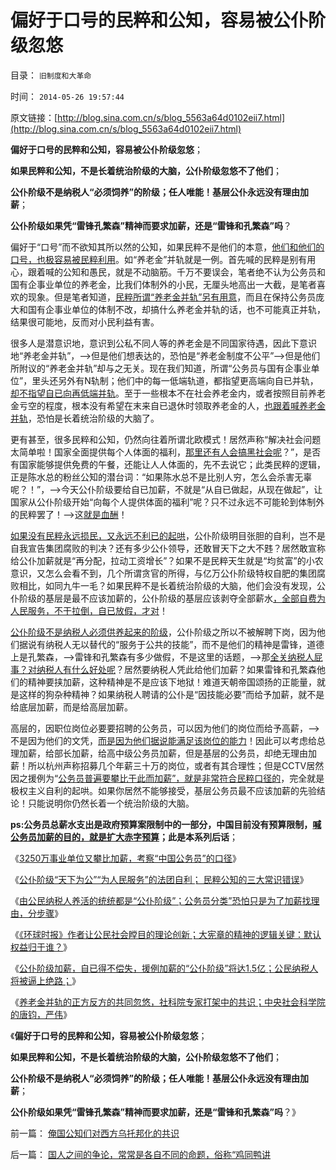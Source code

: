# 偏好于口号的民粹和公知，容易被公仆阶级忽悠

目录： `旧制度和大革命` 

时间： `2014-05-26 19:57:44` 

原文链接：[http://blog.sina.com.cn/s/blog_5563a64d0102eii7.html](http://blog.sina.com.cn/s/blog_5563a64d0102eii7.html)

**偏好于口号的民粹和公知，容易被公仆阶级忽悠**；

**如果民粹和公知，不是长着统治阶级的大脑，公仆阶级忽悠不了他们**；

**公仆阶级不是纳税人“必须饲养”的阶级；任人唯能！基层公仆永远没有理由加薪**；

**公仆阶级如果凭“雷锋孔繁森”精神而要求加薪，还是“雷锋和孔繁森”吗**？

偏好于“口号”而不欲知其所以然的公知，如果民粹不是他们的本意，[他们和他们的口号，也极容易被民粹利用](../../../2014/1/17/愚民，公知，个人主义者，各自的互动步骤；.md)。如“养老金”并轨就是一例。首先喊的民粹是别有用心，跟着喊的公知和愚民，就是不动脑筋。千万不要误会，笔者绝不认为公务员和国有企事业单位的养老金，比我们体制外的小民，无厘头地高出一大截，是笔者喜欢的现象。但是笔者知道，[民粹所谓“养老金并轨”另有用意](../../../2014/5/24/成功率极高的集体战术，公知能够把你卖鸟，还让你替他们数钱；.md)，而且在保持公务员庞大和国有企事业单位的体制不改，却搞什么养老金并轨的话，也不可能真正并轨，结果很可能地，反而对小民利益有害。

很多人是潜意识地，意识到公私不同人等的养老金是不同国家待遇，因此下意识地“养老金并轨”，——>但是他们想表达的，恐怕是“养老金制度不公平”——>但是他们所附议的“养老金并轨”却与之无关。现在我们知道，所谓“公务员与国有企事业单位”，里头还另外有N轨制；他们中的每一低端轨道，都指望更高端向自已并轨，[却不指望自已向再低端并轨](../../../2013/11/11/监管悖论：同级行政权力，不可能取消自已的“有利政策”.md)。至于一些根本不在社会养老金内，或者按照目前养老金亏空的程度，根本没有希望在末来自已退休时领取养老金的人，[也跟着喊养老金并轨](../../../2013/11/23/社保被改革的唯一原因，只因为破产，及奥巴马的民粹新政.md)，恐怕是长着统治阶级的大脑了。

更有甚至，很多民粹和公知，仍然向往着所谓北欧模式！居然声称“解决社会问题太简单啦！国家全面提供每个人体面的福利，[那里还有人会搞黑社会呢](../../../2010/2/27/有中国特色的黑社会.md)？”，是否有国家能够提供免费的午餐，还能让人人体面的，先不去说它；此类民粹的逻辑，正是陈水总的粉丝公知的潜台词：“如果陈水总不是比别人穷，怎么会杀害无辜呢？！”，——>今天公仆阶级要给自已加薪，不就是“从自已做起，从现在做起”，让国家从公仆阶级开始“向每个人提供体面的福利”呢？只不过永远不可能轮到体制外的民粹罢了！——>这[就是血酬](../../../2009/8/6/有破坏无建设的血酬英雄值多少良心赏赐？.md)！

[如果没有民粹永远损民，又永远不利已的起哄](../../../2013/12/23/宣传不能制造愚民，政府本身就是愚民所缔造.md)，公仆阶级明目张胆的自利，岂不是自我宣告集团腐败的判决？还有多少公仆领导，还敢冒天下之大不韪？居然敢宣称给公仆加薪就是“再分配，拉动工资增长”？如果不是民粹天生就是“均贫富”的小农意识，又怎么会看不到，几个所谓贪官的所得，与亿万公仆阶级特权自肥的集团腐败相比，如同九牛一毛？如果民粹不是长着统治阶级的大脑，他们会没有发现，公仆阶级的基层是最不应该加薪的，公仆阶级的基层应该剥夺全部薪水[，全部自费为人民服务，不干拉倒，自已放假，才对](../../../2014/3/7/义工不是公务员！请马上取缔全部村官的工资.md)！

[公仆阶级不是纳税人必须供养起来的阶级](../../../2014/5/21/援例加薪的“公仆阶级”将达1.5亿.md)，公仆阶级之所以不被解聘下岗，因为他们据说有纳税人无以替代的“服务于公共的技能”，而不是他们的精神是雷锋，道德上是孔繁森，——>雷锋和孔繁森有多少做假，不是这里的话题，——>那[全关纳税人屁事？对纳税人有什么好处呢](http://darthvad.blog.sohu.com/187664931.html)？居然要纳税人凭此给他们加薪？如果雷锋和孔繁森他们的精神要挟加薪，这种精神是不是应该下地狱！难道天朝帝国颂扬的正能量，就是这样的狗杂种精神？如果纳税人聘请的公仆是“因技能必要”而给予加薪，就不是给底层加薪，而是给高层加薪。

高层的，因职位岗位必要要招聘的公务员，可以因为他们的岗位而给予高薪，——>不是因为他们的文凭，[而是因为他们据说能满足该岗位的能力](../../../2010/5/29/“人才观念”是落后等级文化观念.md)！因此可以考虑给总理加薪，给部长加薪，给高中级公务员加薪，但是基层的公务员，却绝无理由加薪！所以杭州声称招募几个年薪三十万的岗位，或者有其合理性；但是CCTV居然因之援例为“[公务员普遍要攀比于此而加薪”，就是非常符合民粹口径的](http://m.news.cntv.cn/2014/05/06/ARTI1399327011732583.shtml)，完全就是极权主义自利的起哄。如果你居然不能够接受，基层公务员最不应该加薪的先验结论！只能说明你仍然长着一个统治阶级的大脑。

**ps:公务员总薪水支出是政府预算案限制中的一部分，中国目前没有预算限制，[喊公务员加薪的目的，就是扩大赤字预算](../../../2014/5/20/《环球时报》作者让公民社会瞠目的理论创新；.md)；此是本系列后话**；

《[3250万事业单位又攀比加薪，考察“中国公务员”的口径](../../../2014/5/17/3250万事业单位又攀比加薪，考察“中国公务员”的口径.md)》

《[公仆阶级“天下为公”“为人民服务”的法团自利；
民粹公知的三大常识错误](../../../2014/5/18/公德的适用对象和条件，民粹公知的三大常识错误.md)》

《[由公民纳税人养活的统统都是“公仆阶级”；公务员分类”恐怕只是为了加薪找理由，分步骤](../../../2014/5/19/由公民纳税人养活都是“公仆阶级”，“公务员分类”是那门子改革？.md)》

《[《环球时报》作者让公民社会瞠目的理论创新；大宪章的精神的逻辑关键：默认权益归于谁？](../../../2014/5/20/《环球时报》作者让公民社会瞠目的理论创新；.md)》

《[公仆阶级加薪，自已得不偿失，援例加薪的“公仆阶级”将达1.5亿；公民纳税人将被逼上绝路；](../../../2014/5/21/援例加薪的“公仆阶级”将达1.5亿.md)》

《[养老金并轨的正方反方的共同忽悠，社科院专家打架中的共识；中央社会科学院的唐钧，严伟](../../../2014/5/24/成功率极高的集体战术，公知能够把你卖鸟，还让你替他们数钱；.md)》

《**偏好于口号的民粹和公知，容易被公仆阶级忽悠**；

**如果民粹和公知，不是长着统治阶级的大脑，公仆阶级忽悠不了他们**；

**公仆阶级不是纳税人“必须饲养”的阶级；任人唯能！基层公仆永远没有理由加薪**；

**公仆阶级如果凭“雷锋孔繁森”精神而要求加薪，还是“雷锋和孔繁森”吗**？》

前一篇： [俺国公知们对西方乌托邦化的共识](../../../2014/5/27/俺国公知们对西方乌托邦化的共识.md)

后一篇： [国人之间的争论，常常是各自不同的命题，俗称“鸡同鸭讲](../../../2014/5/26/国人之间的争论，常常是各自不同的命题，俗称“鸡同鸭讲.md)

